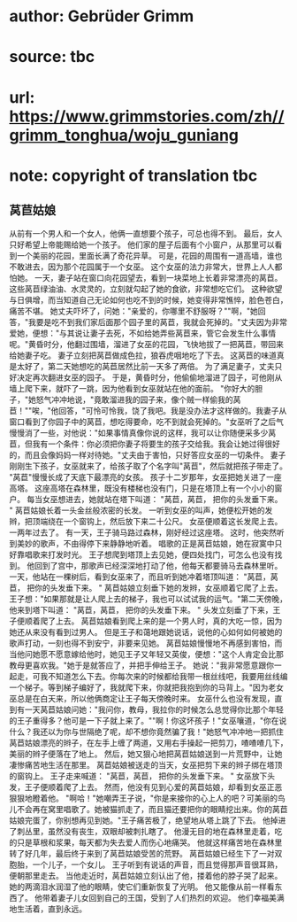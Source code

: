 # author: Gebrüder Grimm
# source: tbc
# url: https://www.grimmstories.com/zh//grimm_tonghua/woju_guniang
# note: copyright of translation tbc

## 莴苣姑娘 

从前有一个男人和一个女人，他俩一直想要个孩子，可总也得不到。
最后，女人只好希望上帝能赐给她一个孩子。
他们家的屋子后面有个小窗户，从那里可以看到一个美丽的花园，里面长满了奇花异草。
可是，花园的周围有一道高墙，谁也不敢进去，因为那个花园属于一个女巫。
这个女巫的法力非常大，世界上人人都怕她。
一天，妻子站在窗口向花园望去，看到一块菜地上长着非常漂亮的莴苣。
这些莴苣绿油油、水灵灵的，立刻就勾起了她的食欲，非常想吃它们。
这种欲望与日俱增，而当知道自己无论如何也吃不到的时候，她变得非常憔悴，脸色苍白，痛苦不堪。
她丈夫吓坏了，问她："亲爱的，你哪里不舒服呀？""啊，"她回答，"我要是吃不到我们家后面那个园子里的莴苣，我就会死掉的。"丈夫因为非常爱她，便想："与其说让妻子去死，不如给她弄些莴苣来，管它会发生什么事情呢。"黄昏时分，他翻过围墙，溜进了女巫的花园，飞快地拔了一把莴苣，带回来给她妻子吃。
妻子立刻把莴苣做成色拉，狼吞虎咽地吃了下去。
这莴苣的味道真是太好了，第二天她想吃的莴苣居然比前一天多了两倍。
为了满足妻子，丈夫只好决定再次翻进女巫的园子。
于是，黄昏时分，他偷偷地溜进了园子，可他刚从墙上爬下来，就吓了一跳，因为他看到女巫就站在他的面前。
"你好大的胆子，"她怒气冲冲地说，"竟敢溜进我的园子来，像个贼一样偷我的莴苣！""唉，"他回答，"可怜可怜我，饶了我吧。我是没办法才这样做的。我妻子从窗口看到了你园子中的莴苣，想吃得要命，吃不到就会死掉的。"女巫听了之后气慢慢消了一些，对他说："如果事情真像你说的这样，我可以让你随便采多少莴苣，但我有一个条件：你必须把你妻子将要生的孩子交给我。我会让她过得很好的，而且会像妈妈一样对待她。"丈夫由于害怕，只好答应女巫的一切条件。
妻子刚刚生下孩子，女巫就来了，给孩子取了个名字叫"莴苣"，然后就把孩子带走了。
"莴苣"慢慢长成了天底下最漂亮的女孩。
孩子十二岁那年，女巫把她关进了一座高塔。
这座高塔在森林里，既没有楼梯也没有门，只是在塔顶上有一个小小的窗户。
每当女巫想进去，她就站在塔下叫道：
"莴苣，莴苣，
把你的头发垂下来。 "
莴苣姑娘长着一头金丝般浓密的长发。
一听到女巫的叫声，她便松开她的发辫，把顶端绕在一个窗钩上，然后放下来二十公尺。
女巫便顺着这长发爬上去。
一两年过去了。 有一天，王子骑马路过森林，刚好经过这座塔。
这时，他突然听到美妙的歌声，不由得停下来静静地听着。
唱歌的正是莴苣姑娘，她在寂寞中只好靠唱歌来打发时光。
王子想爬到塔顶上去见她，便四处找门，可怎么也没有找到。
他回到了宫中，那歌声已经深深地打动了他，他每天都要骑马去森林里听。
一天，他站在一棵树后，看到女巫来了，而且听到她冲着塔顶叫道：
"莴苣，莴苣，
把你的头发垂下来。 "
莴苣姑娘立刻垂下她的发辫，女巫顺着它爬了上去。
王子想："如果那就是让人爬上去的梯子，我也可以试试我的运气。"第二天傍晚，他来到塔下叫道：
"莴苣，莴苣，
把你的头发垂下来。 "
头发立刻垂了下来，王子便顺着爬了上去。
莴苣姑娘看到爬上来的是一个男人时，真的大吃一惊，因为她还从来没有看到过男人。
但是王子和蔼地跟她说话，说他的心如何如何被她的歌声打动，一刻也得不到安宁，非要来见她。
莴苣姑娘慢慢地不再感到害怕，而当他问她愿不愿意嫁给他时，她见王子又年轻又英俊，便想："这个人肯定会比那教母更喜欢我。"她于是就答应了，并把手伸给王子。
她说："我非常愿意跟你一起走，可我不知道怎么下去。你每次来的时候都给我带一根丝线吧，我要用丝线编一个梯子。等到梯子编好了，我就爬下来，你就把我抱到你的马背上。"因为老女巫总是在白天来，所以他俩商定让王子每天傍晚时来。
女巫什么也没有发现，直到有一天莴苣姑娘问她："我问你，教母，我拉你的时候怎么总觉得你比那个年轻的王子重得多？他可是一下子就上来了。""啊！你这坏孩子！"女巫嚷道，"你在说什么？我还以为你与世隔绝了呢，却不想你竟然骗了我！"她怒气冲冲地一把抓住莴苣姑娘漂亮的辫子，在左手上缠了两道，又用右手操起一把剪刀，喳喳喳几下，美丽的辫子便落在了地上。
然后，她又狠心地把莴苣姑娘送到一片荒野中，让她凄惨痛苦地生活在那里。
莴苣姑娘被送走的当天，女巫把剪下来的辫子绑在塔顶的窗钩上。
王子走来喊道：
"莴苣，莴苣，
把你的头发垂下来。 "
女巫放下头发，王子便顺着爬了上去。
然而，他没有见到心爱的莴苣姑娘，却看到女巫正恶狠狠地瞪着他。
"啊哈！"她嘲弄王子说，"你是来接你的心上人的吧？可美丽的鸟儿不会再在窝里唱歌了。她被猫抓走了，而且猫还要把你的眼睛挖出来。你的莴苣姑娘完蛋了，你别想再见到她。"王子痛苦极了，绝望地从塔上跳了下去。
他掉进了刺丛里，虽然没有丧生，双眼却被刺扎瞎了。
他漫无目的地在森林里走着，吃的只是草根和浆果，每天都为失去爱人而伤心地痛哭。
他就这样痛苦地在森林里转了好几年，最后终于来到了莴苣姑娘受苦的荒野。
莴苣姑娘已经生下了一对双胞胎，一个儿子，一个女儿。
王子听到有说话的声音，而且觉得那声音很耳熟，便朝那里走去。
当他走近时，莴苣姑娘立刻认出了他，搂着他的脖子哭了起来。
她的两滴泪水润湿了他的眼睛，使它们重新恢复了光明。
他又能像从前一样看东西了。
他带着妻子儿女回到自己的王国，受到了人们热烈的欢迎。
他们幸福美满地生活着，直到永远。
